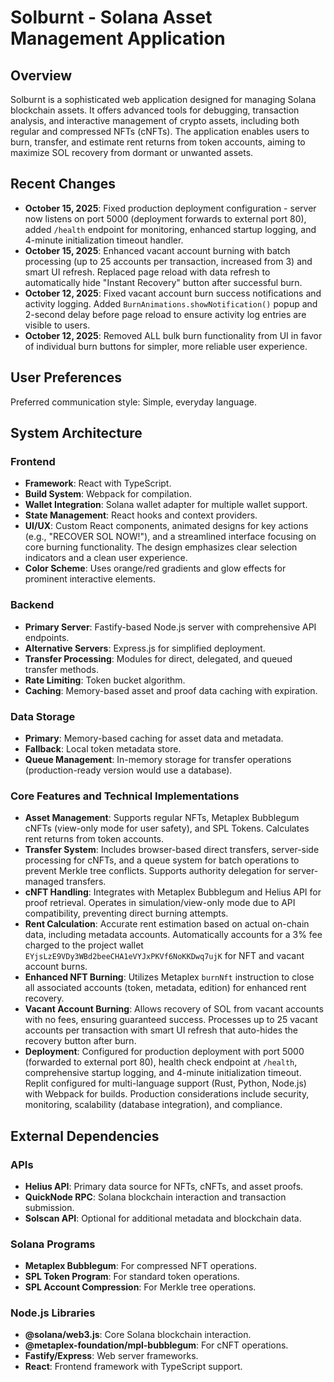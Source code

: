 # Solburnt - Solana Asset Management Application

## Overview
Solburnt is a sophisticated web application designed for managing Solana blockchain assets. It offers advanced tools for debugging, transaction analysis, and interactive management of crypto assets, including both regular and compressed NFTs (cNFTs). The application enables users to burn, transfer, and estimate rent returns from token accounts, aiming to maximize SOL recovery from dormant or unwanted assets.

## Recent Changes
- **October 15, 2025**: Fixed production deployment configuration - server now listens on port 5000 (deployment forwards to external port 80), added `/health` endpoint for monitoring, enhanced startup logging, and 4-minute initialization timeout handler.
- **October 15, 2025**: Enhanced vacant account burning with batch processing (up to 25 accounts per transaction, increased from 3) and smart UI refresh. Replaced page reload with data refresh to automatically hide "Instant Recovery" button after successful burn.
- **October 12, 2025**: Fixed vacant account burn success notifications and activity logging. Added `BurnAnimations.showNotification()` popup and 2-second delay before page reload to ensure activity log entries are visible to users.
- **October 12, 2025**: Removed ALL bulk burn functionality from UI in favor of individual burn buttons for simpler, more reliable user experience.

## User Preferences
Preferred communication style: Simple, everyday language.

## System Architecture

### Frontend
- **Framework**: React with TypeScript.
- **Build System**: Webpack for compilation.
- **Wallet Integration**: Solana wallet adapter for multiple wallet support.
- **State Management**: React hooks and context providers.
- **UI/UX**: Custom React components, animated designs for key actions (e.g., "RECOVER SOL NOW!"), and a streamlined interface focusing on core burning functionality. The design emphasizes clear selection indicators and a clean user experience.
- **Color Scheme**: Uses orange/red gradients and glow effects for prominent interactive elements.

### Backend
- **Primary Server**: Fastify-based Node.js server with comprehensive API endpoints.
- **Alternative Servers**: Express.js for simplified deployment.
- **Transfer Processing**: Modules for direct, delegated, and queued transfer methods.
- **Rate Limiting**: Token bucket algorithm.
- **Caching**: Memory-based asset and proof data caching with expiration.

### Data Storage
- **Primary**: Memory-based caching for asset data and metadata.
- **Fallback**: Local token metadata store.
- **Queue Management**: In-memory storage for transfer operations (production-ready version would use a database).

### Core Features and Technical Implementations
- **Asset Management**: Supports regular NFTs, Metaplex Bubblegum cNFTs (view-only mode for user safety), and SPL Tokens. Calculates rent returns from token accounts.
- **Transfer System**: Includes browser-based direct transfers, server-side processing for cNFTs, and a queue system for batch operations to prevent Merkle tree conflicts. Supports authority delegation for server-managed transfers.
- **cNFT Handling**: Integrates with Metaplex Bubblegum and Helius API for proof retrieval. Operates in simulation/view-only mode due to API compatibility, preventing direct burning attempts.
- **Rent Calculation**: Accurate rent estimation based on actual on-chain data, including metadata accounts. Automatically accounts for a 3% fee charged to the project wallet `EYjsLzE9VDy3WBd2beeCHA1eVYJxPKVf6NoKKDwq7ujK` for NFT and vacant account burns.
- **Enhanced NFT Burning**: Utilizes Metaplex `burnNft` instruction to close all associated accounts (token, metadata, edition) for enhanced rent recovery.
- **Vacant Account Burning**: Allows recovery of SOL from vacant accounts with no fees, ensuring guaranteed success. Processes up to 25 vacant accounts per transaction with smart UI refresh that auto-hides the recovery button after burn.
- **Deployment**: Configured for production deployment with port 5000 (forwarded to external port 80), health check endpoint at `/health`, comprehensive startup logging, and 4-minute initialization timeout. Replit configured for multi-language support (Rust, Python, Node.js) with Webpack for builds. Production considerations include security, monitoring, scalability (database integration), and compliance.

## External Dependencies

### APIs
- **Helius API**: Primary data source for NFTs, cNFTs, and asset proofs.
- **QuickNode RPC**: Solana blockchain interaction and transaction submission.
- **Solscan API**: Optional for additional metadata and blockchain data.

### Solana Programs
- **Metaplex Bubblegum**: For compressed NFT operations.
- **SPL Token Program**: For standard token operations.
- **SPL Account Compression**: For Merkle tree operations.

### Node.js Libraries
- **@solana/web3.js**: Core Solana blockchain interaction.
- **@metaplex-foundation/mpl-bubblegum**: For cNFT operations.
- **Fastify/Express**: Web server frameworks.
- **React**: Frontend framework with TypeScript support.